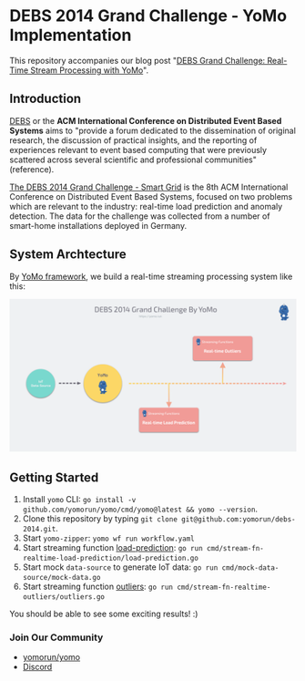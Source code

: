 # DEBS 2014 Grand Challenge - YoMo Implementation

This repository accompanies our blog post "[DEBS Grand Challenge: Real-Time Stream Processing with YoMo](https://blog.yomo.run/posts/debs2014-grand-challenge-by-yomo)".

## Introduction

[DEBS](https://dl.acm.org/conference/debs) or the **ACM International Conference on Distributed Event Based Systems** aims to "provide a forum dedicated to the dissemination of original research, the discussion of practical insights, and the reporting of experiences relevant to event based computing that were previously scattered across several scientific and professional communities" (reference).

[The DEBS 2014 Grand Challenge - Smart Grid](https://debs.org/grand-challenges/2014/) is the 8th ACM International Conference on Distributed Event Based Systems, focused on two problems which are relevant to the industry: real-time load prediction and anomaly detection. The data for the challenge was collected from a number of smart-home installations deployed in Germany.

## System Archtecture

By [YoMo framework](https://github.com/yomorun/yomo), we build a real-time streaming processing system like this:

![debs 2014 grand challenge by yomo streaming serverless framework](debs2014-arch.png)

## Getting Started

1. Install `yomo` CLI: `go install -v github.com/yomorun/yomo/cmd/yomo@latest && yomo --version`.
2. Clone this repository by typing `git clone git@github.com:yomorun/debs-2014.git`. 
3. Start `yomo-zipper`: `yomo wf run workflow.yaml`
4. Start streaming function [load-prediction](): `go run cmd/stream-fn-realtime-load-prediction/load-prediction.go`
5. Start mock `data-source` to generate IoT data: `go run cmd/mock-data-source/mock-data.go`
4. Start streaming function [outliers](): `go run cmd/stream-fn-realtime-outliers/outliers.go`

You should be able to see some exciting results! :)

### Join Our Community

- [yomorun/yomo](https://github.com/yomorun/yomo)
- [Discord](https://discord.gg/ccuttFYC)
